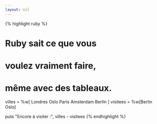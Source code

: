 ```yaml
---
layout: nil
---
```


{% highlight ruby %}
# Ruby sait ce que vous
# voulez vraiment faire,
# même avec des tableaux.
villes   = %w[ Londres
               Oslo
               Paris
               Amsterdam
               Berlin ]
visitees = %w[Berlin Oslo]

puts "Encore à visiter :",
     villes - visitees
{% endhighlight %}
